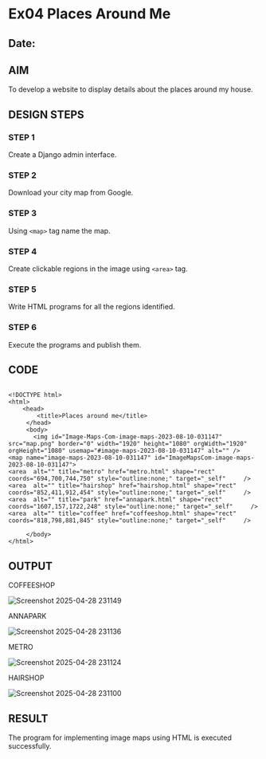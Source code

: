 # Ex04 Places Around Me
## Date: 

## AIM
To develop a website to display details about the places around my house.

## DESIGN STEPS

### STEP 1
Create a Django admin interface.

### STEP 2
Download your city map from Google.

### STEP 3
Using ```<map>``` tag name the map.

### STEP 4
Create clickable regions in the image using ```<area>``` tag.

### STEP 5
Write HTML programs for all the regions identified.

### STEP 6
Execute the programs and publish them.

## CODE
```

<!DOCTYPE html>
<html>
    <head>
        <title>Places around me</title>
     </head>
     <body>
       <img id="Image-Maps-Com-image-maps-2023-08-10-031147" src="map.png" border="0" width="1920" height="1080" orgWidth="1920" orgHeight="1080" usemap="#image-maps-2023-08-10-031147" alt="" />
<map name="image-maps-2023-08-10-031147" id="ImageMapsCom-image-maps-2023-08-10-031147">
<area  alt="" title="metro" href="metro.html" shape="rect" coords="694,700,744,750" style="outline:none;" target="_self"     />
<area  alt="" title="hairshop" href="hairshop.html" shape="rect" coords="852,411,912,454" style="outline:none;" target="_self"     />
<area  alt="" title="park" href="annapark.html" shape="rect" coords="1607,157,1722,248" style="outline:none;" target="_self"     />
<area  alt="" title="coffee" href="coffeeshop.html" shape="rect" coords="818,798,881,845" style="outline:none;" target="_self"     />

     </body>
</html>
```

## OUTPUT

COFFEESHOP

![Screenshot 2025-04-28 231149](https://github.com/user-attachments/assets/1f006c13-21eb-4c4b-8e25-d1cb68afdb6a)


ANNAPARK

![Screenshot 2025-04-28 231136](https://github.com/user-attachments/assets/2e43df98-8332-45b8-a36b-a592dfad2dae)


METRO

![Screenshot 2025-04-28 231124](https://github.com/user-attachments/assets/a0f7ddc7-036c-45d4-932f-e0d3df089859)


HAIRSHOP

![Screenshot 2025-04-28 231100](https://github.com/user-attachments/assets/8277521b-acce-494e-a5fd-9adcabcf5cff)







## RESULT
The program for implementing image maps using HTML is executed successfully.
